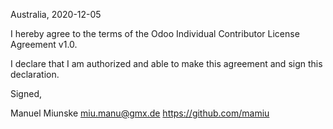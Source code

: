 Australia, 2020-12-05

I hereby agree to the terms of the Odoo Individual Contributor License
Agreement v1.0.

I declare that I am authorized and able to make this agreement and sign this
declaration.

Signed,

Manuel Miunske miu.manu@gmx.de https://github.com/mamiu
